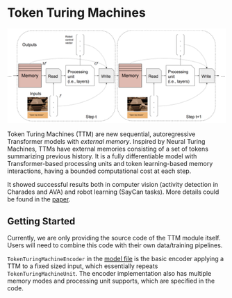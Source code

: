 Token Turing Machines
==
![Token Turing Machines](data/ttm.png)


Token Turing Machines (TTM) are new sequential, autoregressive Transformer
models with *external memory*. Inspired by Neural Turing Machines, TTMs have
external memories consisting of a set of tokens summarizing previous history. It
is a fully differentiable model with Transformer-based processing units and
token learning-based memory interactions, having a bounded computational cost at
each step.

It showed successful results both in computer vision (activity detection in
Charades and AVA) and robot learning (SayCan tasks). More details could be found
in the [paper](https://arxiv.org/abs/2211.09119).

## Getting Started

Currently, we are only providing the source code of the TTM module itself. Users
will need to combine this code with their own data/training pipelines.

```TokenTuringMachineEncoder``` in the [model file](model.py) is the basic
encoder applying a TTM to a fixed sized input, which essentially repeats
```TokenTuringMachineUnit```. The encoder implementation also has multiple
memory modes and processing unit supports, which are specified in the code.

